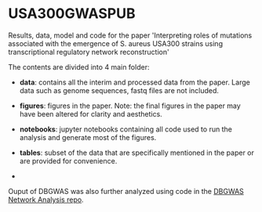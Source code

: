 # USA300GWASPUB
Results, data, model and code for the paper 'Interpreting roles of mutations associated with the emergence of S. aureus USA300 strains using transcriptional regulatory network reconstruction'

The contents are divided into 4 main folder:

* **data**: contains all the interim and processed data from the paper. Large data such as genome sequences, fastq files are not included.

* **figures**: figures in the paper. Note: the final figures in the paper may have been altered for clarity and aesthetics.

* **notebooks**: jupyter notebooks containing all code used to run the analysis and generate most of the figures.

* **tables**: subset of the data that are specifically mentioned in the paper or are provided for convenience.
* 

Ouput of DBGWAS was also further analyzed using code in the [DBGWAS Network Analysis repo](https://github.com/SBRG/dbgwas-network).
